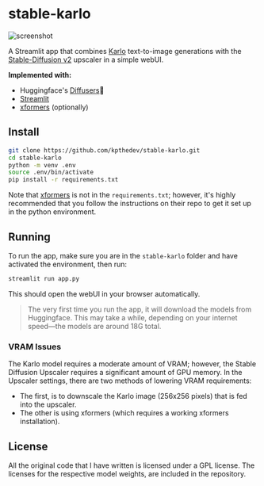 # stable-karlo

![screenshot](https://user-images.githubusercontent.com/115115916/209260866-fb3a6cf2-060e-46b7-b89f-778db1d14e4d.jpg)

A Streamlit app that combines [Karlo](https://github.com/kakaobrain/karlo) text-to-image generations with the [Stable-Diffusion v2](https://github.com/Stability-AI/stablediffusion) upscaler in a simple webUI.

**Implemented with:**
* Huggingface's [Diffusers](https://github.com/huggingface/diffusers)🧨
* [Streamlit](https://github.com/streamlit/streamlit)
* [xformers](https://github.com/facebookresearch/xformers) (optionally)

## Install
```bash
git clone https://github.com/kpthedev/stable-karlo.git
cd stable-karlo
python -m venv .env
source .env/bin/activate
pip install -r requirements.txt
```

Note that [xformers](https://github.com/facebookresearch/xformers) is not in the `requirements.txt`; however, it's highly recommended that you follow the instructions on their repo to get it set up in the python environment.

## Running
To run the app, make sure you are in the `stable-karlo` folder and have activated the environment, then run:

```bash
streamlit run app.py
```
This should open the webUI in your browser automatically.

> The very first time you run the app, it will download the models from Huggingface. This may take a while, depending on your internet speed—the models are around 18G total.

### VRAM Issues
The Karlo model requires a moderate amount of VRAM; however, the Stable Diffusion Upscaler requires a significant amount of GPU memory. In the Upscaler settings, there are two methods of lowering VRAM requirements:

* The first, is to downscale the Karlo image (256x256 pixels) that is fed into the upscaler.
* The other is using xformers (which requires a working xformers installation).

## License
All the original code that I have written is licensed under a GPL license. The licenses for the respective model weights, are included in the repository.

